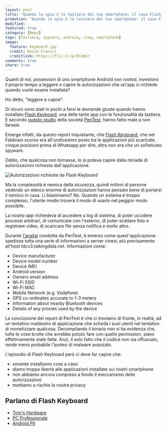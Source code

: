 ```yaml
---
layout: post
title: "Quando la spia è la tastiera del tuo smartphone: il caso Flash Keyboard"
promotion: "Quando la spia è la tastiera del tuo smartphone: il caso Flash Keyboard"
modified: 
featured: true
category: [News]
tags: [tastiera, spyware, android, cina, smartphone]
image:
  feature: keyboard.jpg
  credit: David Francis
  creditlink: https://flic.kr/p/9CdHnr
comments: true
share: true
---
```


Quanti di noi, possessori di uno smartphone Android non _rooted_, investono il
proprio tempo a leggere e capire le autorizzazioni che un'app ci richiede
quando vuole essere installata?

Ho detto, "leggere e capire".

Di sicuro sono stati in pochi a farsi le domande giuste quando hanno installato
[Flash Keyboard](https://play.google.com/store/apps/details?id=com.dotc.ime.latin.flash&hl=it), una delle tante app con le funzionalità da tastiera. E
secondo [questo
studio](https://regmedia.co.uk/2016/06/07/pentestflashkeybpardpaper.pdf) della
società [PenTest](http://www.pentest.co.uk/about.html), hanno fatto male a non
farsele.

Emerge infatti, da questo report inquietante, che [Flash Keyboard](https://play.google.com/store/apps/details?id=com.dotc.ime.latin.flash&hl=it), che nel
Febbraio scorso era all'undicesimo posto tra le applicazioni più scaricate,
cinque posizioni prima di Whatsapp per dire, altro non era che un sofisticato
spyware.

Oddio, che qualcosa non tornasse, lo si poteva capire dalla miriade di
autorizzazioni richieste dall'applicazione.

![Autorizzazioni richieste da Flash Keyboard]({{site.url}}/assets/images/auth_flash_keyboard.jpg)

Ma la complessità è nemica della sicurezza, quindi milioni di persone vedendo
un elenco enorme di autorizzazioni hanno pensato bene di portarsi il nemico in
casa. Li biasimiamo? No. Quando un sistema è troppo complesso, l'utente medio
troverà il modo di usarlo nel peggior modo possibile.

La _nostra app_ richiedeva di accedere a log di sistema, di poter uccidere
processi arbitrari, di comunicare con l'esterno, di poter scattare foto e
registrare video, di scaricare file senza notifica e molto altro.

Durante
[l'analisi](https://regmedia.co.uk/2016/06/07/pentestflashkeybpardpaper.pdf)
condotta da PenTest, è emerso come quest'applicazione spedisse tutta una serie
di informazioni a server cinesi, più precisamente all'host
tdcv3.talkingdata.net. Informazioni come:

* Device manufacturer
* Device model number
* Device IMEI
* Android version
* Owners email address
* Wi-Fi SSID
* Wi-Fi MAC
* Mobile Network (e.g. Vodafone)
* GPS co-ordinates accurate to 1-3 meters
* Information about nearby Bluetooth devices
* Details of any proxies used by the device

La conclusione del report di PenTest è che ci troviamo di fronte, in realtà, ad
un tentativo maldestro di applicazione che scheda i suoi utenti nel tentativo
di monetizzare qualcosa. Decompilando il binario non si ha evidenza che, tutte
le cose brutte che avrebbe potuto fare con quelle permission, siano
effettivamente state fatte. Anzi, il solo fatto che il codice non sia
offuscato, rende meno probabile l'ipotesi di malware avanzato.

L'episodio di Flash Keyboard però ci deve far capire che:

* sovente installiamo cose a caso
* diamo troppa libertà alle applicazioni installate sui nostri smartphone
* non abbiamo ancora compreso a fondo il meccanismo delle autorizzazioni
* mettiamo a rischio la nostra privacy

## Parlano di Flash Keyboard

* [Tom's Hardware](http://www.tomshw.it/news/la-tastiera-che-ti-spia-e-piu-scaricata-di-whatsapp-77715)
* [PC Professionale](http://www.pcprofessionale.it/evidenza-home/flash-keyboard-tastiera-spia/)
* [Android Pit](https://www.androidpit.com/flash-keyboard-for-android-why-you-should-avoid-it)

